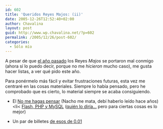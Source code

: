 ```yaml
---
id: 602
title: 'Queridos Reyes Majos: (ii)'
date: 2005-12-26T12:52:40+02:00
author: Chavalina
layout: post
guid: http://www.wp.chavalina.net/?p=602
permalink: /2005/12/26/post-602/
categories:
  - Sólo mío
---
```

A pesar de que <a href="http://www.chavalina.net/comentar.php?idpost=302" target="_blank">el a&ntilde;o pasado</a> los Reyes _Majos_ se portaron mal conmigo (ahora sí lo puedo decir, porque no me _hicieron_ mucho caso), me gusta hacer listas, a ver qué pido este a&ntilde;o.

Para ponérmelo más fácil y evitar frustraciones futuras, esta vez me centraré en las cosas materiales. Siempre lo había pensado, pero he comprobado que es cierto, lo material siempre se acaba consiguiendo. 

  * El <a href="http://www.amazon.com/gp/product/0321344758/ref=wl_it_dp/002-2801762-7284858?%5Fencoding=UTF8&#038;colid=1JX5G2DT0WZ9I&#038;coliid=I2X7PBIH54N7CF&#038;v=glance&#038;n=283155" target="_blank">No me hagas pensar</a> (Nacho me mata, debí haberlo leído hace a&ntilde;os)<li<
<a href="http://www.granatta.com/lib/flashphp2005/" target="_blank">Flash, <acronym title="Hypertext PreProcessor">PHP</acronym> y MySQL</a> (<a href="http://www.chavalina.net/comentar.php?idpost=201" target="_blank">quién lo diría…</a> pero para ciertas cosas es lo mejor)</li> 

  * Un par de billetes <a href="http://ryanair.com/" target="_blank">de esos de 0.01<br />